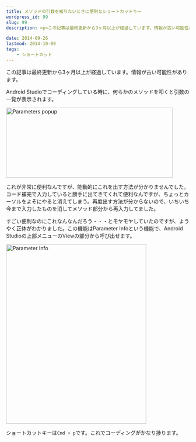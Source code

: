 ```yaml
---
title: メソッドの引数を知りたいときに便利なショートカットキー
wordpress_id: 99
slug: 99
description: <p>この記事は最終更新から3ヶ月以上が経過しています。情報が古い可能性があります。Android Studioでコーディングしている時に、何らかのメソッドを叩くと引数の一覧が表示されます。 これが非常に便利なんですが、能動的 [&hellip;]</p>

date: 2014-09-26
lastmod: 2014-10-09
tags: 
    - ショートカット
---
```


<div id="wppda_alert">この記事は最終更新から3ヶ月以上が経過しています。情報が古い可能性があります。</div><p>Android Studioでコーディングしている時に、何らかのメソッドを叩くと引数の一覧が表示されます。</p>
<p><img src="https://android.gcreate.jp/wp-content/uploads/2014/09/Parameters-popup.jpg" alt="Parameters popup" title="Parameters popup.jpg" border="0" width="457" height="192" /></p>
<p>これが非常に便利なんですが、能動的にこれを出す方法が分かりませんでした。コード補完で入力していると勝手に出てきてくれて便利なんですが、ちょっとカーソルをよそにやると消えてしまう。再度出す方法が分からないので、いちいち今まで入力したものを消してメソッド部分から再入力してました。</p>
<p>すごい便利なのにこれなんなんだろう・・・とモヤモヤしていたのですが、ようやく正体がわかりました。この機能はParameter Infoという機能で、Android Studioの上部メニューのViewの部分から呼び出せます。</p>
<p><img src="https://android.gcreate.jp/wp-content/uploads/2014/09/Parameter-Info.jpg" alt="Parameter Info" title="Parameter Info.jpg" border="0" width="384" height="491" /></p>
<p>ショートカットキーは<code>Cmd + p</code>です。これでコーディングがかなり捗ります。</p>

  